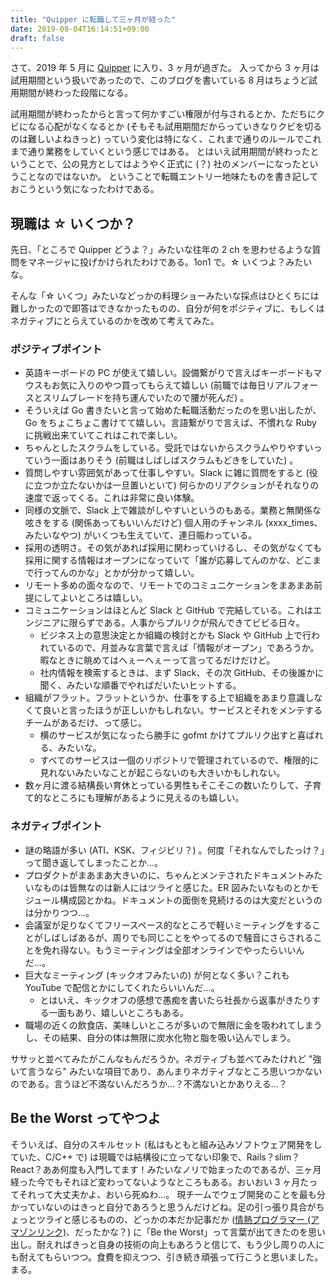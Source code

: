 ```yaml
---
title: "Quipper に転職して三ヶ月が経った"
date: 2019-08-04T16:14:51+09:00
draft: false
---
```


さて、2019 年 5 月に [Quipper](https://www.quipper.com/) に入り、3 ヶ月が過ぎた。
入ってから 3 ヶ月は試用期間という扱いであったので、このブログを書いている 8 月はちょうど試用期間が終わった段階になる。

試用期間が終わったからと言って何かすごい権限が付与されるとか、ただちにクビになる心配がなくなるとか (そもそも試用期間だからっていきなりクビを切るのは難しいよねきっと) っていう変化は特になく、これまで通りのルールでこれまで通り業務をしていくという感じではある。
とはいえ試用期間が終わったということで、公の見方としてはようやく正式に (？) 社のメンバーになったということなのではないか。
ということで転職エントリー地味たものを書き記しておこうという気になったわけである。

## 現職は ☆ いくつか？

先日、「ところで Quipper どうよ？」みたいな往年の 2 ch を思わせるような質問をマネージャに投げかけられたわけである。1on1 で。☆ いくつよ？みたいな。

そんな「☆ いくつ」みたいなどっかの料理ショーみたいな採点はひとくちには難しかったので即答はできなかったものの、自分が何をポジティブに、もしくはネガティブにとらえているのかを改めて考えてみた。

### ポジティブポイント

- 英語キーボードの PC が使えて嬉しい。設備繋がりで言えばキーボードもマウスもお気に入りのやつ買ってもらえて嬉しい (前職では毎日リアルフォースとスリムブレードを持ち運んでいたので腰が死んだ) 。
- そういえば Go 書きたいと言って始めた転職活動だったのを思い出したが、Go をちょこちょこ書けてて嬉しい。言語繋がりで言えば、不慣れな Ruby に挑戦出来ていてこれはこれで楽しい。
- ちゃんとしたスクラムをしている。受託ではないからスクラムやりやすいっていう一面はありそう (前職はしばしばスクラムもどきをしていた) 。
- 質問しやすい雰囲気があって仕事しやすい。Slack に雑に質問をすると (役に立つか立たないかは一旦置いといて) 何らかのリアクションがそれなりの速度で返ってくる。これは非常に良い体験。
- 同様の文脈で、Slack 上で雑談がしやすいというのもある。業務と無関係な呟きをする (関係あってもいいんだけど) 個人用のチャンネル (xxxx_times、みたいなやつ) がいくつも生えていて、連日賑わっている。
- 採用の透明さ。その気があれば採用に関わっていけるし、その気がなくても採用に関する情報はオープンになっていて「誰が応募してんのかな、どこまで行ってんのかな」とかが分かって嬉しい。
- リモート多めの面々なので、リモートでのコミュニケーションをまあまあ前提にしてよいところは嬉しい。
- コミュニケーションはほとんど Slack と GitHub で完結している。これはエンジニアに限らずである。人事からプルリクが飛んできてビビる日々。
  - ビジネス上の意思決定とか組織の検討とかも Slack や GitHub 上で行われているので、月並みな言葉で言えば「情報がオープン」であろうか。暇なときに眺めてはへぇーへぇーって言ってるだけだけど。
  - 社内情報を検索するときは、まず Slack、その次 GitHub、その後誰かに聞く、みたいな順番でやればだいたいヒットする。
- 組織がフラット。フラットというか、仕事をする上で組織をあまり意識しなくて良いと言ったほうが正しいかもしれない。サービスとそれをメンテするチームがあるだけ、って感じ。
  - 横のサービスが気になったら勝手に gofmt かけてプルリク出すと喜ばれる、みたいな。
  - すべてのサービスは一個のリポジトリで管理されているので、権限的に見れないみたいなことが起こらないのも大きいかもしれない。
- 数ヶ月に渡る結構長い育休とっている男性もそこそこの数いたりして、子育て的なところにも理解があるように見えるのも嬉しい。

### ネガティブポイント

- 謎の略語が多い (ATI、KSK、フィジビリ？) 。何度「それなんでしたっけ？」って聞き返してしまったことか…。
- プロダクトがまあまあ大きいのに、ちゃんとメンテされたドキュメントみたいなものは皆無なのは新人にはツライと感じた。ER 図みたいなものとかモジュール構成図とかね。ドキュメントの面倒を見続けるのは大変だというのは分かりつつ…。
- 会議室が足りなくてフリースペース的なところで軽いミーティングをすることがしばしばあるが、周りでも同じことをやってるので騒音にさらされることを免れ得ない。もうミーティングは全部オンラインでやったらいいんだ…。
- 巨大なミーティング (キックオフみたいの) が何となく多い？これも YouTube で配信とかにしてくれたらいいんだ…。
  - とはいえ、キックオフの感想で愚痴を書いたら社長から返事がきたりする一面もあり、嬉しいところもある。
- 職場の近くの飲食店、美味しいところが多いので無限に金を吸われてしまうし、その結果、自分の体は無限に炭水化物と脂を吸い込んでしまう。

ササッと並べてみたがこんなもんだろうか。ネガティブも並べてみたけれど "強いて言うなら" みたいな項目であり、あんまりネガティブなところ思いつかないのである。言うほど不満ないんだろうか…？不満ないとかありえる…？

## Be the Worst ってやつよ

そういえば、自分のスキルセット (私はもともと組み込みソフトウェア開発をしていた、C/C++ で) は現職では結構役に立ってない印象で、Rails？slim？React？ああ何度も入門してます！みたいなノリで始まったのであるが、三ヶ月経った今でもそれほど変わってないようなところもある。おいおい 3 ヶ月たってそれって大丈夫かよ、おいら死ぬわ…。
現チームでウェブ開発のことを最も分かっていないのはきっと自分であろうと思うんだけどね。足の引っ張り具合がちょっとツライと感じるものの、どっかの本だか記事だか ([情熱プログラマー (アマゾンリンク)](https://www.amazon.co.jp/dp/B01IGW5MQ0/ref=dp-kindle-redirect?_encoding=UTF8&btkr=1)、だったかな？) に「Be the Worst」って言葉が出てきたのを思い出し。耐えればきっと自身の技術の向上もあろうと信じて、もう少し周りの人にも耐えてもらいつつ。食費を抑えつつ、引き続き頑張って行こうと思いました。まる。
